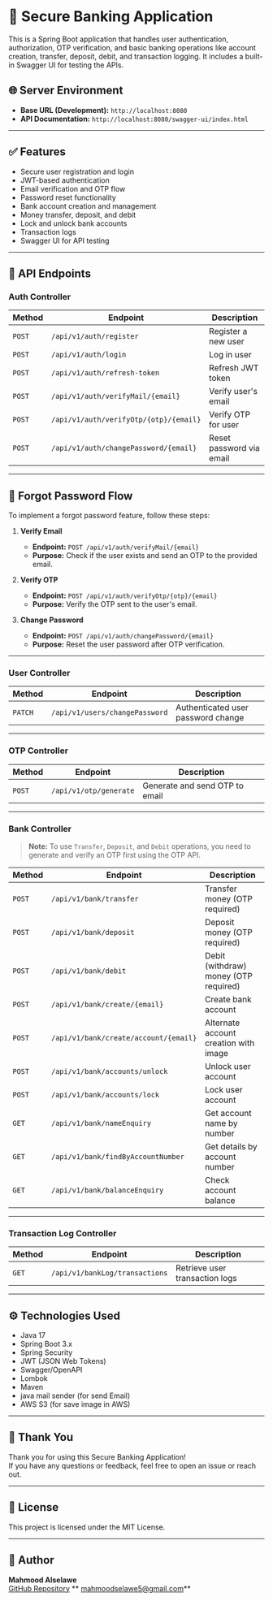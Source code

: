 # 🏦 Secure Banking Application

This is a Spring Boot application that handles user authentication, authorization, OTP verification, and basic banking operations like account creation, transfer, deposit, debit, and transaction logging. It includes a built-in Swagger UI for testing the APIs.

## 🌐 Server Environment

- **Base URL (Development):** `http://localhost:8080`
- **API Documentation:** `http://localhost:8080/swagger-ui/index.html`

---

## ✅ Features

- Secure user registration and login
- JWT-based authentication
- Email verification and OTP flow
- Password reset functionality
- Bank account creation and management
- Money transfer, deposit, and debit
- Lock and unlock bank accounts
- Transaction logs
- Swagger UI for API testing

---



## 🔗 API Endpoints

### Auth Controller

| Method | Endpoint | Description |
|--------|----------|-------------|
| `POST` | `/api/v1/auth/register` | Register a new user |
| `POST` | `/api/v1/auth/login` | Log in user |
| `POST` | `/api/v1/auth/refresh-token` | Refresh JWT token |
| `POST` | `/api/v1/auth/verifyMail/{email}` | Verify user's email |
| `POST` | `/api/v1/auth/verifyOtp/{otp}/{email}` | Verify OTP for user |
| `POST` | `/api/v1/auth/changePassword/{email}` | Reset password via email |

---
## 🔐 Forgot Password Flow

To implement a forgot password feature, follow these steps:

1. **Verify Email**
   - **Endpoint:** `POST /api/v1/auth/verifyMail/{email}`
   - **Purpose:** Check if the user exists and send an OTP to the provided email.

2. **Verify OTP**
   - **Endpoint:** `POST /api/v1/auth/verifyOtp/{otp}/{email}`
   - **Purpose:** Verify the OTP sent to the user's email.

3. **Change Password**
   - **Endpoint:** `POST /api/v1/auth/changePassword/{email}`
   - **Purpose:** Reset the user password after OTP verification.

---


### User Controller

| Method | Endpoint | Description |
|--------|----------|-------------|
| `PATCH` | `/api/v1/users/changePassword` | Authenticated user password change |

---

### OTP Controller

| Method | Endpoint | Description |
|--------|----------|-------------|
| `POST` | `/api/v1/otp/generate` | Generate and send OTP to email |

---

### Bank Controller

> **Note:** To use `Transfer`, `Deposit`, and `Debit` operations, you need to generate and verify an OTP first using the OTP API.

| Method | Endpoint | Description |
|--------|----------|-------------|
| `POST` | `/api/v1/bank/transfer` | Transfer money (OTP required) |
| `POST` | `/api/v1/bank/deposit` | Deposit money (OTP required) |
| `POST` | `/api/v1/bank/debit` | Debit (withdraw) money (OTP required) |
| `POST` | `/api/v1/bank/create/{email}` | Create bank account |
| `POST` | `/api/v1/bank/create/account/{email}` | Alternate account creation with image |
| `POST` | `/api/v1/bank/accounts/unlock` | Unlock user account |
| `POST` | `/api/v1/bank/accounts/lock` | Lock user account |
| `GET` | `/api/v1/bank/nameEnquiry` | Get account name by number |
| `GET` | `/api/v1/bank/findByAccountNumber` | Get details by account number |
| `GET` | `/api/v1/bank/balanceEnquiry` | Check account balance |

---

### Transaction Log Controller

| Method | Endpoint | Description |
|--------|----------|-------------|
| `GET` | `/api/v1/bankLog/transactions` | Retrieve user transaction logs |

---

## ⚙️ Technologies Used

- Java 17
- Spring Boot 3.x
- Spring Security
- JWT (JSON Web Tokens)
- Swagger/OpenAPI
- Lombok
- Maven
- java mail sender (for send Email)
- AWS S3 (for save image in AWS)

---

## 🙏 Thank You

Thank you for using this Secure Banking Application!  
If you have any questions or feedback, feel free to open an issue or reach out.

---

## 🧾 License

This project is licensed under the MIT License.

---

## 👤 Author


**Mahmood Alselawe**  
[GitHub Repository](https://github.com/mahmood-alselawe/Bank_security_ms)
** mahmoodselawe5@gmail.com**
